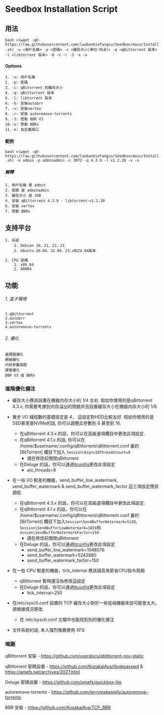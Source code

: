 
# Seedbox Installation Script
## 用法
`bash <(wget -qO- https://raw.githubusercontent.com/laobanbiefangcu/Seedbox/main/Install.sh) -u <用戶名稱> -p <密碼> -c <緩存大小(單位:MiB)> -q <qBittorrent 版本> -l <libtorrent 版本> -b -v -r -3 -x -o`
#### Options
	1. -u: 用戶名稱
	2. -p: 密碼
	3. -c: qBitorrent 的緩存大小
	4. -q: qBittorrent 版本
	5. -l: libtorrent 版本
	6. -b: 安裝autobrr
	7. -v: 安裝vertex
	8. -r: 安裝 autoremove-torrents
	9. -3: 啓動 BBR V3
	10.-x: 啓動 BBRx
	11.-o: 自定義端口
#### 範例
`bash <(wget -qO- https://raw.githubusercontent.com/laobanbiefangcu/Seedbox/main/Install.sh) -u admin -p adminadmin -c 3072 -q 4.3.9 -l v1.2.20 -v -x`

##### 解釋
	1. 用戶名稱 是 admin
	2. 密碼 是 adminadmin
	3. 緩存大小 是 3GB
	4. 安裝 qBittorrent 4.3.9 - libtorrent-v1.2.20
	6. 安裝 vertex
	7. 啓動 BBRx
## 支持平台
	1. 系統
		1. Debian 10、11、12、13
		2. Ubuntu 20.04、22.04、23.x和24.04版本
	
	2. CPU 架構
		1. x86_64
		2. ARM64

## 功能
###### 1. 盒子環境
	1.qBittorrent
	2.autobrr
	3.vertex
	4.autoremove-torrents
###### 2. 優化
	處理器優化
	網絡優化
	内核參數調配
	硬盤優化
	BBR V3 或 BBRx
### 進階優化備注
- 緩存大小應該設置在機器内存大小的 1/4 左右. 假如你使用的是qBittorrent 4.3.x, 你需要考慮到内存溢出的問題并且設置緩存大小在機器内存大小的 1/8. 

- 異步 I/O 綫程數的基礎設定是 4， 這設定對HDD比較友好. 假如你使用的是SSD甚至是NVMe的話, 你可以調整此參數到 8 甚至到 16. 
	- 在qBittorrent 4.3.x 的話，你可以在高級選項欄目中更改此項設定. 
	- 在qBittorrent 4.1.x 的話, 你可以在 /home/$username/.config/qBittorrent/qBittorrent.conf 裏的 [BitTorrent] 欄目下加入 `Session\AsyncIOThreadsCount=8`
		- 請在修改前關閉qBittorrent
	- 在Deluge 的話，你可以通過[ltconfig](https://github.com/ratanakvlun/deluge-ltconfig/releases/tag/v0.3.1)更改此項設定
		- aio_threads=8

- 在一些 I/O 較差的機器，send_buffer_low_watermark, send_buffer_watermark & send_buffer_watermark_factor 這三項設定應該調低
	- 在qBittorrent 4.3.x 的話，你可以在高級選項欄目中更改此項設定. 
	- 在qBittorrent 4.1.x 的話，你可以在 /home/$username/.config/qBittorrent/qBittorrent.conf 裏的 [BitTorrent] 欄目下加入`Session\SendBufferWatermark=5120`, `Session\SendBufferLowWatermark=1024`和 `ession\SendBufferWatermarkFactor=150`
		- 請在修改前關閉qBittorrent
	- 在Deluge 的話，你可以通過[ltconfig](https://github.com/ratanakvlun/deluge-ltconfig/releases/tag/v0.3.1)更改此項設定
		- send_buffer_low_watermark=1048576
		- send_buffer_watermark=5242880
		- send_buffer_watermark_factor=150

- 在一些 CPU 較差的機器，tick_internal 應該調高來節省CPU指令周期
	- qBittorrent 暫時還沒為修改這設定
	- 在Deluge 的話，你可以通過[ltconfig](https://github.com/ratanakvlun/deluge-ltconfig/releases/tag/v0.3.1)更改此項設定
		- tick_interval=250

- 在/etc/sysctl.conf 設置的 TCP 緩存大小對於一些低端機器來説可能會太大。 請根據情況更改.
	- 在 /etc/sysctl.conf 文檔中也能找到別的優化備注

- 文件系統的話, 本人强烈推薦使用 XFS 
### 嗚謝
qBittorrent 安裝 - https://github.com/userdocs/qbittorrent-nox-static

qBittorrent 密碼設置 - https://github.com/KozakaiAya/libqbpasswd & https://amefs.net/archives/2027.html

Deluge 密碼設置 - https://github.com/amefs/quickbox-lite

autoremove-torrents - https://github.com/jerrymakesjelly/autoremove-torrents

BBR 安裝 - https://github.com/KozakaiAya/TCP_BBR
